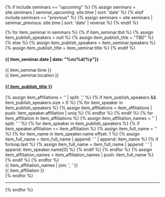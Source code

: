 {% if include.seminars == "upcoming" %}
  {% assign seminars = site.seminars | seminar_upcoming: site.time | sort: 'date' %}
{% elsif include.seminars == "previous" %}
  {% assign seminars = site.seminars | seminar_previous: site.time | sort: 'date' | reverse %}
{% endif %}

<html>
  <section>
    <div class="row">
      {% for item_seminar in seminars %}
        {% if item_seminar.tbd %}
          {% assign item_publish_speakers = null %}
          {% assign item_publish_title = "TBD" %}
        {% else %}
          {% assign item_publish_speakers = item_seminar.speakers %}
          {% assign item_publish_title = item_seminar.title %}
        {% endif %}
        <div class="col-md-3">
          <div class="col-xs-12">
            <h4>
              {{ item_seminar.date | date: "%m/%d/%y"}}
            </h4>
          </div>
          <div class="col-xs-12">
            {{ item_seminar.time }}&nbsp;
          </div>
          <div class="col-xs-12">
            {{ item_seminar.location }}
          </div>
        </div>
        <div class="col-md-9">
          <div class="col-xs-12">
            <h4>            
              <a href="{{ item_seminar.url }}">
                {{ item_publish_title }}
              </a>
            </h4>
          </div>
          {% assign item_affiliations = '' | split: ',' %}
          {% if item_publish_speakers && item_publish_speakers.size > 0 %}
            {% for item_speaker in item_publish_speakers %}
              {% assign item_affiliations = item_affiliations | push: item_speaker.affiliation | uniq %}
            {% endfor %}
          {% endif %}
          {% for item_affiliation in item_affiliations %}
            {% assign item_affiliation_names = '' | split: ' ' %}
            {% for item_speaker in item_publish_speakers %}
              {% if item_speaker.affiliation == item_affiliation %}
                {% assign item_full_name = '' %}
                {% for item_name in item_speaker.name offset: 1 %}
                  {% assign item_full_name = item_full_name | append: ' ' | append: item_name %}
                  {% if forloop.last %}
                    {% assign item_full_name = item_full_name | append: ' ' | append: item_speaker.name[0] %}
                  {% endif %}
                {% endfor %}
                {% assign item_affiliation_names = item_affiliation_names | push: item_full_name %}
              {% endif %}
            {% endfor %}
            <div class="col-xs-12">
              {{ item_affiliation_names | join: ', ' }}
            </div>
            <div class="text-muted col-xs-12">
              {{ item_affiliation }}
            </div>
          {% endfor %}
        </div>
        <div class="col-md-12">
          <hr />
        </div>
      {% endfor %}
    </div>
  </section>
</html>
